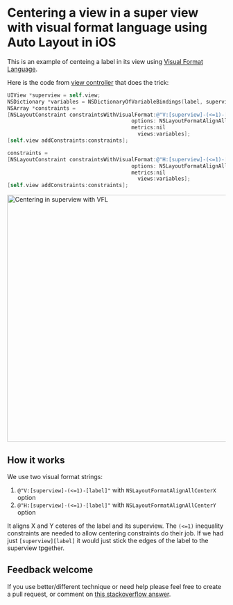 # Centering a view in a super view with visual format language using Auto Layout in iOS

This is an example of centeing a label in its view using [Visual Format Language](http://developer.apple.com/library/mac/#documentation/UserExperience/Conceptual/AutolayoutPG/Articles/formatLanguage.html#//apple_ref/doc/uid/TP40010853-CH3-SW1).

Here is the code from [view controller](https://github.com/evgenyneu/center-vfl/blob/master/CenteringWithVFL/CenteringWithVFLViewController.m) that does the trick:

```ObjectiveC
UIView *superview = self.view;
NSDictionary *variables = NSDictionaryOfVariableBindings(label, superview);
NSArray *constraints =
[NSLayoutConstraint constraintsWithVisualFormat:@"V:[superview]-(<=1)-[label]"
                                        options: NSLayoutFormatAlignAllCenterX
                                        metrics:nil
                                          views:variables];
[self.view addConstraints:constraints];

constraints =
[NSLayoutConstraint constraintsWithVisualFormat:@"H:[superview]-(<=1)-[label]"
                                        options: NSLayoutFormatAlignAllCenterY
                                        metrics:nil
                                          views:variables];
[self.view addConstraints:constraints];
```
    

<img src='https://raw.github.com/evgenyneu/center-vfl/master/centering_with_vfl.png' width='568' alt='Centering in superview with VFL'>


## How it works

We use two visual format strings:

1. `@"V:[superview]-(<=1)-[label]"` with `NSLayoutFormatAlignAllCenterX` option
1. `@"H:[superview]-(<=1)-[label]"` with `NSLayoutFormatAlignAllCenterY` option

It aligns X and Y ceteres of the label and its superview. The `(<=1)` inequality constraints are needed to allow centering constraints do their job. If we had just `[superview][label]` it would just stick the edges of the label to the superview tpgether.

## Feedback welcome

If you use better/different technique or need help please feel free to create a pull request, or comment on [this stackoverflow answer](http://stackoverflow.com/a/14917695/297131).
